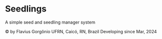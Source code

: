 # Seedlings
A simple seed and seedling manager system

© by Flavius Gorgônio
  UFRN, Caicó, RN, Brazil
  Developing since Mar, 2024
